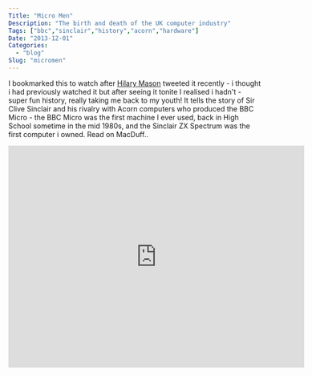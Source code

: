 ```yaml
---
Title: "Micro Men"
Description: "The birth and death of the UK computer industry"
Tags: ["bbc","sinclair","history","acorn","hardware"]
Date: "2013-12-01"
Categories:
  - "blog"
Slug: "micromen"
---
```

I bookmarked this to watch after [Hilary Mason](http://www.hilarymason.com/) tweeted it recently - i thought i had previously watched it but after seeing it tonite I realised i hadn't - super fun history, really taking me back to my youth! It tells the story of Sir Clive Sinclair and his rivalry with Acorn computers who produced the BBC Micro - the BBC Micro was the first machine I ever used, back in High School sometime in the mid 1980s, and the Sinclair ZX Spectrum was the first computer i owned. Read on MacDuff..

<iframe width="590" height="443" src="http://www.youtube.com/embed/sIcAyFVK0gE?feature=oembed" frameborder="0" allowfullscreen></iframe>
